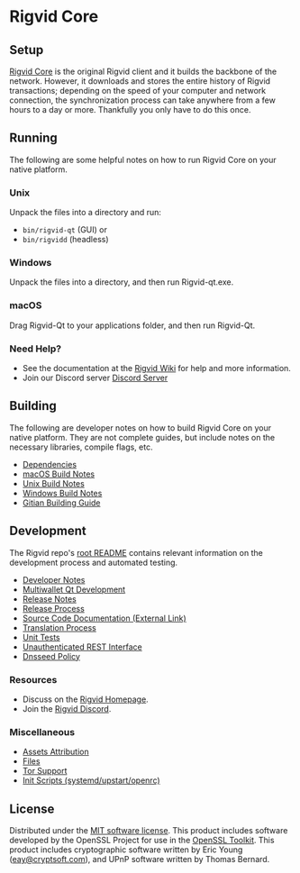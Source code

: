 Rigvid Core
=============

Setup
---------------------
[Rigvid Core](https://rigvid.vip/) is the original Rigvid client and it builds the backbone of the network. However, it downloads and stores the entire history of Rigvid transactions; depending on the speed of your computer and network connection, the synchronization process can take anywhere from a few hours to a day or more. Thankfully you only have to do this once.

Running
---------------------
The following are some helpful notes on how to run Rigvid Core on your native platform.

### Unix

Unpack the files into a directory and run:

- `bin/rigvid-qt` (GUI) or
- `bin/rigvidd` (headless)

### Windows

Unpack the files into a directory, and then run Rigvid-qt.exe.

### macOS

Drag Rigvid-Qt to your applications folder, and then run Rigvid-Qt.

### Need Help?

* See the documentation at the [Rigvid Wiki](https://github.com/rigvid)
for help and more information.
* Join our Discord server [Discord Server](https://discord.gg/FmumNCgh)

Building
---------------------
The following are developer notes on how to build Rigvid Core on your native platform. They are not complete guides, but include notes on the necessary libraries, compile flags, etc.

- [Dependencies](dependencies.md)
- [macOS Build Notes](build-osx.md)
- [Unix Build Notes](build-unix.md)
- [Windows Build Notes](build-windows.md)
- [Gitian Building Guide](gitian-building.md)

Development
---------------------
The Rigvid repo's [root README](/README.md) contains relevant information on the development process and automated testing.

- [Developer Notes](developer-notes.md)
- [Multiwallet Qt Development](multiwallet-qt.md)
- [Release Notes](release-notes.md)
- [Release Process](release-process.md)
- [Source Code Documentation (External Link)](https://github.com/rigvid)
- [Translation Process](translation_process.md)
- [Unit Tests](unit-tests.md)
- [Unauthenticated REST Interface](REST-interface.md)
- [Dnsseed Policy](dnsseed-policy.md)

### Resources
* Discuss on the [Rigvid Homepage](https://rigvid.vip/).
* Join the [Rigvid Discord](https://discord.gg/FmumNCgh).

### Miscellaneous
- [Assets Attribution](assets-attribution.md)
- [Files](files.md)
- [Tor Support](tor.md)
- [Init Scripts (systemd/upstart/openrc)](init.md)

License
---------------------
Distributed under the [MIT software license](/COPYING).
This product includes software developed by the OpenSSL Project for use in the [OpenSSL Toolkit](https://www.openssl.org/). This product includes
cryptographic software written by Eric Young ([eay@cryptsoft.com](mailto:eay@cryptsoft.com)), and UPnP software written by Thomas Bernard.
